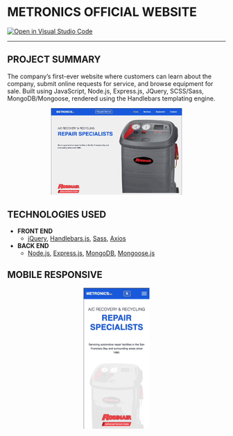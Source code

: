 # METRONICS OFFICIAL WEBSITE
[![Open in Visual Studio Code](https://open.vscode.dev/badges/open-in-vscode.svg)](https://open.vscode.dev/profjjk/metronics-crm-webapp)

[//]: # (![Licence]&#40;https://img.shields.io/github/license/profjjk/metronics-crm-webapp&#41;)

---

## PROJECT SUMMARY
The company’s first-ever website where customers can learn about the company, submit online requests for service, and browse equipment for sale. Built using JavaScript, Node.js, Express.js, JQuery, SCSS/Sass, MongoDB/Mongoose, rendered using the Handlebars templating engine.

<center>
<img src="assets/demo.gif" width="60%" height="60%"/>
</center>

## TECHNOLOGIES USED
- **FRONT END**
    - [jQuery](https://jquery.com/), [Handlebars.js](https://handlebarsjs.com/), [Sass](https://sass-lang.com/), [Axios](https://axios-http.com/docs/intro)
- **BACK END**
    - [Node.js](https://nodejs.org/en/),  [Express.js](https://expressjs.com/), [MongoDB](https://www.mongodb.com/), [Mongoose.js](https://mongoosejs.com/)

## MOBILE RESPONSIVE
<center>
<img src="assets/demo-mobile.gif" width="30%" height="30%"/>
</center>
